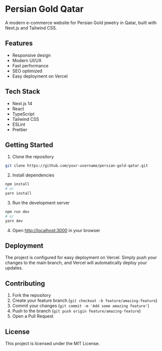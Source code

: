 # Persian Gold Qatar

A modern e-commerce website for Persian Gold jewelry in Qatar, built with Next.js and Tailwind CSS.

## Features

- Responsive design
- Modern UI/UX
- Fast performance
- SEO optimized
- Easy deployment on Vercel

## Tech Stack

- Next.js 14
- React
- TypeScript
- Tailwind CSS
- ESLint
- Prettier

## Getting Started

1. Clone the repository
```bash
git clone https://github.com/your-username/persian-gold-qatar.git
```

2. Install dependencies
```bash
npm install
# or
yarn install
```

3. Run the development server
```bash
npm run dev
# or
yarn dev
```

4. Open [http://localhost:3000](http://localhost:3000) in your browser

## Deployment

The project is configured for easy deployment on Vercel. Simply push your changes to the main branch, and Vercel will automatically deploy your updates.

## Contributing

1. Fork the repository
2. Create your feature branch (`git checkout -b feature/amazing-feature`)
3. Commit your changes (`git commit -m 'Add some amazing feature'`)
4. Push to the branch (`git push origin feature/amazing-feature`)
5. Open a Pull Request

## License

This project is licensed under the MIT License.
